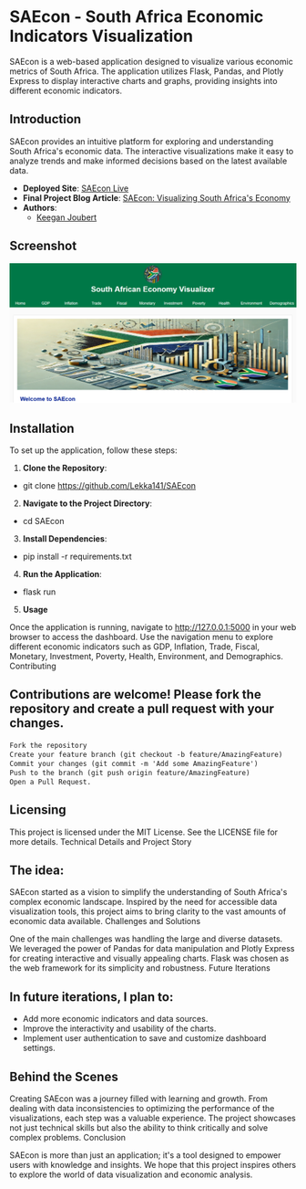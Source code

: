 # SAEcon - South Africa Economic Indicators Visualization

SAEcon is a web-based application designed to visualize various economic metrics of South Africa. The application utilizes Flask, Pandas, and Plotly Express to display interactive charts and graphs, providing insights into different economic indicators.

## Introduction

SAEcon provides an intuitive platform for exploring and understanding South Africa's economic data. The interactive visualizations make it easy to analyze trends and make informed decisions based on the latest available data.

- **Deployed Site**: [SAEcon Live](https://saeconflaskapp.azurewebsites.net/)
- **Final Project Blog Article**: [SAEcon: Visualizing South Africa's Economy](http://example.com/blog)
- **Authors**:
  - [Keegan Joubert](https://www.linkedin.com/in/keegan-joubert/)

## Screenshot

![SAEcon Screenshot](/static/images/screenshot.png)

## Installation

To set up the application, follow these steps:

1. **Clone the Repository**:   
- git clone https://github.com/Lekka141/SAEcon

2. **Navigate to the Project Directory**:
- cd SAEcon

3. **Install Dependencies**:

- pip install -r requirements.txt

4. **Run the Application**:
- flask run

5. **Usage**

Once the application is running, navigate to http://127.0.0.1:5000 in your web browser to access the dashboard. Use the navigation menu to explore different economic indicators such as GDP, Inflation, Trade, Fiscal, Monetary, Investment, Poverty, Health, Environment, and Demographics.
Contributing

## Contributions are welcome! Please fork the repository and create a pull request with your changes.

    Fork the repository
    Create your feature branch (git checkout -b feature/AmazingFeature)
    Commit your changes (git commit -m 'Add some AmazingFeature')
    Push to the branch (git push origin feature/AmazingFeature)
    Open a Pull Request.

## Licensing

This project is licensed under the MIT License. See the LICENSE file for more details.
Technical Details and Project Story

## The idea:

SAEcon started as a vision to simplify the understanding of South Africa's complex economic landscape. Inspired by the need for accessible data visualization tools, this project aims to bring clarity to the vast amounts of economic data available.
Challenges and Solutions

One of the main challenges was handling the large and diverse datasets. We leveraged the power of Pandas for data manipulation and Plotly Express for creating interactive and visually appealing charts. Flask was chosen as the web framework for its simplicity and robustness.
Future Iterations

## In future iterations, I plan to:

- Add more economic indicators and data sources.
- Improve the interactivity and usability of the charts.
- Implement user authentication to save and customize dashboard settings.

## Behind the Scenes

Creating SAEcon was a journey filled with learning and growth. From dealing with data inconsistencies to optimizing the performance of the visualizations, each step was a valuable experience. The project showcases not just technical skills but also the ability to think critically and solve complex problems.
Conclusion

SAEcon is more than just an application; it's a tool designed to empower users with knowledge and insights. We hope that this project inspires others to explore the world of data visualization and economic analysis.

